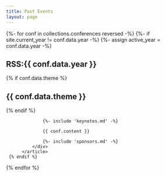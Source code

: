 ```yaml
---
title: Past Events
layout: page
---
```


{%- for conf in collections.conferences reversed -%}
    {%- if site.current_year != conf.data.year -%}
        {%- assign active_year = conf.data.year -%}
          <article class="row">
              <div class="col-md-12">
                  <h1>RSS:{{ conf.data.year }}</h1>
                  {% if conf.data.theme %}<h2>{{ conf.data.theme }}</h2>{% endif %}

                  {%- include 'keynotes.md' -%}

                  {{ conf.content }}

                  {%- include 'sponsors.md' -%}
              </div>
          </article>
     {% endif %}
 {% endfor %}
